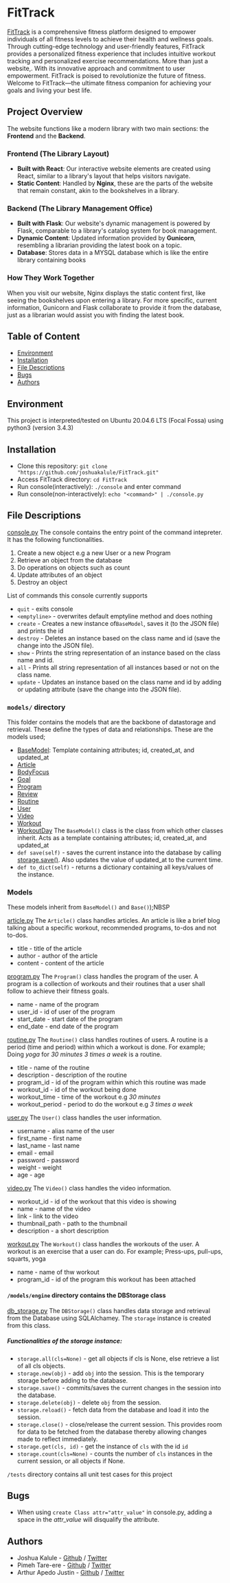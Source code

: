 # FitTrack
[FitTrack](http://web-02.onepimeht.tech) is a comprehensive fitness platform designed to empower individuals of all fitness levels to achieve their health and wellness goals. Through cutting-edge technology and user-friendly features, FitTrack provides a personalized fitness experience that includes intuitive workout tracking and personalized exercise recommendations. More than just a website,. With its innovative approach and commitment to user empowerment. FitTrack is poised to revolutionize the future of fitness. Welcome to FitTrack—the ultimate fitness companion for achieving your goals and living your best life.

## Project Overview

The website functions like a modern library with two main sections: the **Frontend** and the **Backend**.

### Frontend (The Library Layout)
- **Built with React**: Our interactive website elements are created using React, similar to a library's layout that helps visitors navigate.
- **Static Content**: Handled by **Nginx**, these are the parts of the website that remain constant, akin to the bookshelves in a library.

### Backend (The Library Management Office)
- **Built with Flask**: Our website's dynamic management is powered by Flask, comparable to a library's catalog system for book management.
- **Dynamic Content**: Updated information provided by **Gunicorn**, resembling a librarian providing the latest book on a topic.
- **Database**: Stores data in a MYSQL database which is like the entire library containing books

### How They Work Together
When you visit our website, Nginx displays the static content first, like seeing the bookshelves upon entering a library. For more specific, current information, Gunicorn and Flask collaborate to provide it from the database, just as a librarian would assist you with finding the latest book.

## Table of Content
* [Environment](#environment)
* [Installation](#installation)
* [File Descriptions](#file-descriptions)
* [Bugs](#bugs)
* [Authors](#authors)

## Environment
This project is interpreted/tested on Ubuntu 20.04.6 LTS (Focal Fossa) using python3 (version 3.4.3)

## Installation
* Clone this repository: `git clone "https://github.com/joshuakalule/FitTrack.git"`
* Access FitTrack directory: `cd FitTrack`
* Run console(interactively): `./console` and enter command
* Run console(non-interactively): `echo "<command>" | ./console.py`

## File Descriptions
[console.py](console.py)
The console contains the entry point of the command intepreter. It has the following functionalities.
1. Create a new object e.g a new User or a new Program
2. Retrieve an object from the database
3. Do operations on objects such as count
4. Update attributes of an object
5. Destroy an object

List of commands this console currently supports
* `quit` - exits console
* `<emptyline>` - overwrites default emptyline method and does nothing
* `create` - Creates a new instance of`BaseModel`, saves it (to the JSON file) and prints the id
* `destroy` - Deletes an instance based on the class name and id (save the change into the JSON file).
* `show` - Prints the string representation of an instance based on the class name and id.
* `all` - Prints all string representation of all instances based or not on the class name.
* `update` - Updates an instance based on the class name and id by adding or updating attribute (save the change into the JSON file).

### `models/` directory
This folder contains the models that are the backbone of datastorage and retrieval. These define the types of data and relationships.
These are the models used;
* [BaseModel](/models/base_model.py): Template containing attributes; id, created_at, and updated_at
* [Article](/models/article.py)
* [BodyFocus](/models/body_focus.py)
* [Goal](/models/goal.py)
* [Program](/models/program.py)
* [Review](/models/review.py)
* [Routine](/models/routine.py)
* [User](/models/user.py)
* [Video](/models/video.py)
* [Workout](/models/workout.py)
* [WorkoutDay](/models/workout_day.py)
The `BaseModel()` class is the class from which other classes inherit. Acts as a template containing attributes; id, created_at, and updated_at
* `def save(self)` - saves the current instance into the database by calling [storage.save()](/models/__init__.py). Also updates the value of updated_at to the current time.
* `def to_dict(self)` - returns a dictionary containing all keys/values of the instance.

### Models 
These models inherit from `BaseModel()` and `Base()`);NBSP

[article.py](/models/article.py)
The `Article()` class handles articles. An article is like a brief blog talking about a specific workout, recommended programs, to-dos and not to-dos.
* title - title of the article
* author - author of the article
* content - content of the article

[program.py](/models/program.py)
The `Program()` class handles the program of the user. A program is a collection of workouts and their routines that a user shall follow to achieve their fitness goals.
* name - name of the program
* user_id - id of user of the program
* start_date - start date of the program
* end_date - end date of the program

[routine.py](/models/routine.py)
The `Routine()` class handles routines of users. A routine is a period (time and period) within which a workout is done. For example; Doing *yoga* for *30 minutes* *3 times a week* is a routine.
* title - name of the routine
* description - description of the routine
* program_id - id of the program within which this routine was made
* workout_id - id of the workout being done
* workout_time - time of the workout e.g *30 minutes*
* workout_period - period to do the workout e.g *3 times a week*

[user.py](/models/user.py)
The `User()` class handles the user information.
* username - alias name of the user
* first_name - first name
* last_name - last name
* email - email
* password - password
* weight - weight
* age - age

[video.py](/models/video.py)
The `Video()` class handles the video information.
* workout_id - id of the workout that this video is showing
* name - name of the video
* link - link to the video
* thumbnail_path - path to the thumbnail
* description - a short description

[workout.py](/models/workout.py)
The `Workout()` class handles the workouts of the user. A workout is an exercise that a user can do. For example; Press-ups, pull-ups, squarts, yoga
* name - name of thw workout
* program_id - id of the program this workout has been attached


#### `/models/engine` directory contains the DBStorage class 
[db_storage.py](/models/engine/db_storage.py)
The `DBStorage()` class handles data storage and retrieval from the Database using SQLAlchamey. The `storage` instance is created from this class.

##### Functionalities of the storage instance:
* `storage.all(cls=None)` - get all objects if cls is None, else retrieve a list of all cls objects.
* `storage.new(obj)` - add `obj` into the session. This is the temporary storage before adding to the database.
* `storage.save()` - commits/saves the current changes in the session into the database.
* `storage.delete(obj)` - delete `obj` from the session.
* `storage.reload()` - fetch data from the database and load it into the session.
* `storage.close()` - close/release the current session. This provides room for data to be fetched from the database thereby allowing changes made to reflect immediately.
* `storage.get(cls, id)` -  get the instance of `cls` with the id `id`
* `storage.count(cls=None)` - counts the number of `cls` instances in the current session, or all objects if None.

`/tests` directory contains all unit test cases for this project

## Bugs
* When using `create Class attr="attr_value"` in console.py, adding a space in the *attr_value* will disqualify the attribute.

## Authors
* Joshua Kalule - [Github](https://github.com/joshuakalule) / [Twitter](https://twitter.com/KarlYoshua)
* Pimeh Tare-ere - [Github](https://github.com/PimehT) / [Twitter](https://twitter.com/pimehere)
* Arthur Apedo Justin - [Github](https://github.com/creeds-knight) / [Twitter](https://x.com/aped_o)
